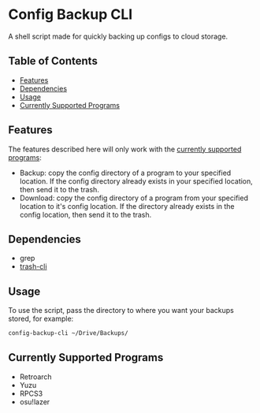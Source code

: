 # Config Backup CLI

A shell script made for quickly backing up configs to cloud storage.

## Table of Contents

<!--toc:start-->

- [Features](#features)
- [Dependencies](#dependencies)
- [Usage](#usage)
- [Currently Supported Programs](#currently-supported-programs)
<!--toc:end-->

## Features

The features described here will only work with the [currently supported programs](#currently-supported-programs):

- Backup: copy the config directory of a program to your specified location. If the config directory already exists in your specified location, then send it to the trash.
- Download: copy the config directory of a program from your specified location to it's config location. If the directory already exists in the config location, then send it to the trash.

## Dependencies

- grep
- [trash-cli](https://github.com/andreafrancia/trash-cli)

## Usage

To use the script, pass the directory to where you want your backups stored, for example:

```bash
config-backup-cli ~/Drive/Backups/
```

## Currently Supported Programs

- Retroarch
- Yuzu
- RPCS3
- osu!lazer
